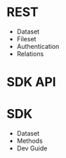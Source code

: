 # REST 
* Dataset
* Fileset
* Authentication
* Relations

# SDK API

# SDK
* Dataset
* Methods
* Dev Guide



